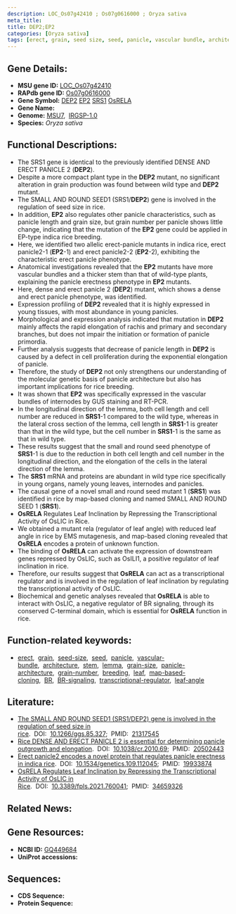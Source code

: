 ```yaml
---
description: LOC_Os07g42410 ; Os07g0616000 ; Oryza sativa
meta_title:
title: DEP2;EP2
categories: [Oryza sativa]
tags: [erect, grain, seed size, seed, panicle, vascular bundle, architecture, stem, lemma, grain size, panicle architecture, grain number, breeding, leaf, map-based cloning,  BR , BR signaling, transcriptional regulator, leaf angle]
---
```


## Gene Details:
- **MSU gene ID:** [LOC_Os07g42410](http://rice.uga.edu/cgi-bin/ORF_infopage.cgi?orf=LOC_Os07g42410)  
- **RAPdb gene ID:** [Os07g0616000](https://rapdb.dna.affrc.go.jp/locus/?name=Os07g0616000)  
- **Gene Symbol:** <u>DEP2</u>&nbsp;<u>EP2</u>&nbsp;<u>SRS1</u>&nbsp;<u>OsRELA</u>
- **Gene Name:**
- **Genome:**  [MSU7](http://rice.uga.edu/),&nbsp;&nbsp;[IRGSP-1.0](https://rapdb.dna.affrc.go.jp/download/irgsp1.html)
- **Species:** *Oryza sativa*

## Functional Descriptions:
   - The SRS1 gene is identical to the previously identified DENSE AND ERECT PANICLE 2 (**DEP2**).
   - Despite a more compact plant type in the **DEP2** mutant, no significant alteration in grain production was found between wild type and **DEP2** mutant.
   - The SMALL AND ROUND SEED1 (SRS1/**DEP2**) gene is involved in the regulation of seed size in rice.
   - In addition, **EP2** also regulates other panicle characteristics, such as panicle length and grain size, but grain number per panicle shows little change, indicating that the mutation of the **EP2** gene could be applied in EP-type indica rice breeding.
   - Here, we identified two allelic erect-panicle mutants in indica rice, erect panicle2-1 (**EP2**-1) and erect panicle2-2 (**EP2**-2), exhibiting the characteristic erect panicle phenotype.
   - Anatomical investigations revealed that the **EP2** mutants have more vascular bundles and a thicker stem than that of wild-type plants, explaining the panicle erectness phenotype in **EP2** mutants.
   - Here, dense and erect panicle 2 (**DEP2**) mutant, which shows a dense and erect panicle phenotype, was identified.
   - Expression profiling of **DEP2** revealed that it is highly expressed in young tissues, with most abundance in young panicles.
   - Morphological and expression analysis indicated that mutation in **DEP2** mainly affects the rapid elongation of rachis and primary and secondary branches, but does not impair the initiation or formation of panicle primordia.
   - Further analysis suggests that decrease of panicle length in **DEP2** is caused by a defect in cell proliferation during the exponential elongation of panicle.
   - Therefore, the study of **DEP2** not only strengthens our understanding of the molecular genetic basis of panicle architecture but also has important implications for rice breeding.
   - It was shown that **EP2** was specifically expressed in the vascular bundles of internodes by GUS staining and RT-PCR.
   - In the longitudinal direction of the lemma, both cell length and cell number are reduced in **SRS1**-1 compared to the wild type, whereas in the lateral cross section of the lemma, cell length in **SRS1**-1 is greater than that in the wild type, but the cell number in **SRS1**-1 is the same as that in wild type.
   - These results suggest that the small and round seed phenotype of **SRS1**-1 is due to the reduction in both cell length and cell number in the longitudinal direction, and the elongation of the cells in the lateral direction of the lemma.
   - The **SRS1** mRNA and proteins are abundant in wild type rice specifically in young organs, namely young leaves, internodes and panicles.
   - The causal gene of a novel small and round seed mutant 1 (**SRS1**) was identified in rice by map-based cloning and named SMALL AND ROUND SEED 1 (**SRS1**).
   - **OsRELA** Regulates Leaf Inclination by Repressing the Transcriptional Activity of OsLIC in Rice.
   - We obtained a mutant rela (regulator of leaf angle) with reduced leaf angle in rice by EMS mutagenesis, and map-based cloning revealed that **OsRELA** encodes a protein of unknown function.
   - The binding of **OsRELA** can activate the expression of downstream genes repressed by OsLIC, such as OsILI1, a positive regulator of leaf inclination in rice.
   - Therefore, our results suggest that **OsRELA** can act as a transcriptional regulator and is involved in the regulation of leaf inclination by regulating the transcriptional activity of OsLIC.
   - Biochemical and genetic analyses revealed that **OsRELA** is able to interact with OsLIC, a negative regulator of BR signaling, through its conserved C-terminal domain, which is essential for **OsRELA** function in rice.

## Function-related keywords:
   - [erect](/tags/erect/),&nbsp;&nbsp;[grain](/tags/grain/),&nbsp;&nbsp;[seed-size](/tags/seed-size/),&nbsp;&nbsp;[seed](/tags/seed/),&nbsp;&nbsp;[panicle](/tags/panicle/),&nbsp;&nbsp;[vascular-bundle](/tags/vascular-bundle/),&nbsp;&nbsp;[architecture](/tags/architecture/),&nbsp;&nbsp;[stem](/tags/stem/),&nbsp;&nbsp;[lemma](/tags/lemma/),&nbsp;&nbsp;[grain-size](/tags/grain-size/),&nbsp;&nbsp;[panicle-architecture](/tags/panicle-architecture/),&nbsp;&nbsp;[grain-number](/tags/grain-number/),&nbsp;&nbsp;[breeding](/tags/breeding/),&nbsp;&nbsp;[leaf](/tags/leaf/),&nbsp;&nbsp;[map-based-cloning](/tags/map-based-cloning/),&nbsp;&nbsp;[BR](/tags/BR/),&nbsp;&nbsp;[BR-signaling](/tags/BR-signaling/),&nbsp;&nbsp;[transcriptional-regulator](/tags/transcriptional-regulator/),&nbsp;&nbsp;[leaf-angle](/tags/leaf-angle/)

## Literature:
   - [The SMALL AND ROUND SEED1 (SRS1/DEP2) gene is involved in the regulation of seed size in rice](https://www.doi.org/10.1266/ggs.85.327).&nbsp;&nbsp;DOI:&nbsp;&nbsp;[10.1266/ggs.85.327](https://www.doi.org/10.1266/ggs.85.327);&nbsp;&nbsp;PMID:&nbsp;&nbsp;[21317545](https://pubmed.ncbi.nlm.nih.gov/21317545/)
   - [Rice DENSE AND ERECT PANICLE 2 is essential for determining panicle outgrowth and elongation](https://www.doi.org/10.1038/cr.2010.69).&nbsp;&nbsp;DOI:&nbsp;&nbsp;[10.1038/cr.2010.69](https://www.doi.org/10.1038/cr.2010.69);&nbsp;&nbsp;PMID:&nbsp;&nbsp;[20502443](https://pubmed.ncbi.nlm.nih.gov/20502443/)
   - [Erect panicle2 encodes a novel protein that regulates panicle erectness in indica rice](https://www.doi.org/10.1534/genetics.109.112045).&nbsp;&nbsp;DOI:&nbsp;&nbsp;[10.1534/genetics.109.112045](https://www.doi.org/10.1534/genetics.109.112045);&nbsp;&nbsp;PMID:&nbsp;&nbsp;[19933874](https://pubmed.ncbi.nlm.nih.gov/19933874/)
   - [OsRELA Regulates Leaf Inclination by Repressing the Transcriptional Activity of OsLIC in Rice](https://www.doi.org/10.3389/fpls.2021.760041).&nbsp;&nbsp;DOI:&nbsp;&nbsp;[10.3389/fpls.2021.760041](https://www.doi.org/10.3389/fpls.2021.760041);&nbsp;&nbsp;PMID:&nbsp;&nbsp;[34659326](https://pubmed.ncbi.nlm.nih.gov/34659326/)

## Related News:

## Gene Resources:
- **NCBI ID:**  [GQ449684](http://www.ncbi.nlm.nih.gov/nuccore/GQ449684)
- **UniProt accessions:** [](https://www.uniprot.org/uniprotkb//entry)

## Sequences:
- **CDS Sequence:**
- **Protein Sequence:**
